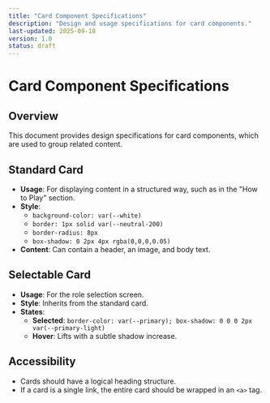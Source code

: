 ```yaml
---
title: "Card Component Specifications"
description: "Design and usage specifications for card components."
last-updated: 2025-09-18
version: 1.0
status: draft
---
```


# Card Component Specifications

## Overview
This document provides design specifications for card components, which are used to group related content.

## Standard Card
- **Usage**: For displaying content in a structured way, such as in the "How to Play" section.
- **Style**:
  - `background-color: var(--white)`
  - `border: 1px solid var(--neutral-200)`
  - `border-radius: 8px`
  - `box-shadow: 0 2px 4px rgba(0,0,0,0.05)`
- **Content**: Can contain a header, an image, and body text.

## Selectable Card
- **Usage**: For the role selection screen.
- **Style**: Inherits from the standard card.
- **States**:
  - **Selected**: `border-color: var(--primary); box-shadow: 0 0 0 2px var(--primary-light)`
  - **Hover**: Lifts with a subtle shadow increase.

## Accessibility
- Cards should have a logical heading structure.
- If a card is a single link, the entire card should be wrapped in an `<a>` tag.
